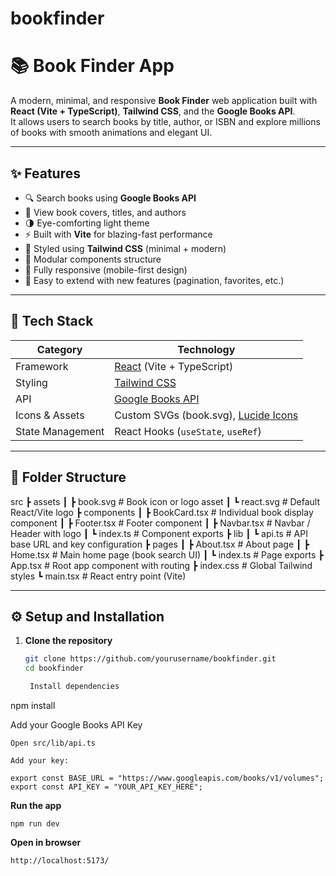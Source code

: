 # bookfinder
# 📚 Book Finder App

A modern, minimal, and responsive **Book Finder** web application built with **React (Vite + TypeScript)**, **Tailwind CSS**, and the **Google Books API**.  
It allows users to search books by title, author, or ISBN and explore millions of books with smooth animations and elegant UI.

---

## ✨ Features

- 🔍 Search books using **Google Books API**
- 📖 View book covers, titles, and authors
- 🌗 Eye-comforting light theme
- ⚡ Built with **Vite** for blazing-fast performance
- 🎨 Styled using **Tailwind CSS** (minimal + modern)
- 🧩 Modular components structure
- 📱 Fully responsive (mobile-first design)
- 🚀 Easy to extend with new features (pagination, favorites, etc.)

---

## 🧠 Tech Stack

| Category | Technology |
|-----------|-------------|
| Framework | [React](https://react.dev/) (Vite + TypeScript) |
| Styling | [Tailwind CSS](https://tailwindcss.com/) |
| API | [Google Books API](https://developers.google.com/books/docs/v1/using) |
| Icons & Assets | Custom SVGs (book.svg), [Lucide Icons](https://lucide.dev/) |
| State Management | React Hooks (`useState`, `useRef`) |

---

## 📁 Folder Structure

src
┣ assets
┃ ┣ book.svg # Book icon or logo asset
┃ ┗ react.svg # Default React/Vite logo
┣ components
┃ ┣ BookCard.tsx # Individual book display component
┃ ┣ Footer.tsx # Footer component
┃ ┣ Navbar.tsx # Navbar / Header with logo
┃ ┗ index.ts # Component exports
┣ lib
┃ ┗ api.ts # API base URL and key configuration
┣ pages
┃ ┣ About.tsx # About page
┃ ┣ Home.tsx # Main home page (book search UI)
┃ ┗ index.ts # Page exports
┣ App.tsx # Root app component with routing
┣ index.css # Global Tailwind styles
┗ main.tsx # React entry point (Vite)


---

## ⚙️ Setup and Installation

1. **Clone the repository**
   ```bash
   git clone https://github.com/yourusername/bookfinder.git
   cd bookfinder

    Install dependencies

npm install

Add your Google Books API Key

    Open src/lib/api.ts

    Add your key:

    export const BASE_URL = "https://www.googleapis.com/books/v1/volumes";
    export const API_KEY = "YOUR_API_KEY_HERE";

**Run the app**

    npm run dev

**Open in browser**

    http://localhost:5173/

